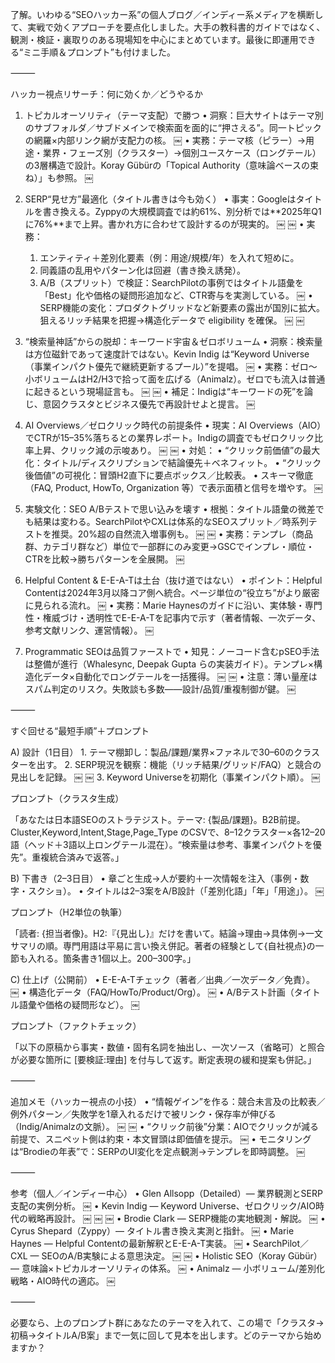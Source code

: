 了解。いわゆる“SEOハッカー系”の個人ブログ／インディー系メディアを横断して、実戦で効くアプローチを要点化しました。大手の教科書的ガイドではなく、観測・検証・裏取りのある現場知を中心にまとめています。最後に即運用できる“ミニ手順＆プロンプト”も付けました。

⸻

ハッカー視点リサーチ：何に効くか／どうやるか

1) トピカルオーソリティ（テーマ支配）で勝つ
	•	洞察：巨大サイトはテーマ別のサブフォルダ／サブドメインで検索面を面的に“押さえる”。同一トピックの網羅×内部リンク網が支配力の核。 ￼
	•	実務：テーマ核（ピラー）→用途・業界・フェーズ別（クラスター）→個別ユースケース（ロングテール）の3層構造で設計。Koray Gübürの「Topical Authority（意味論ベースの束ね）」も参照。 ￼

2) SERP“見せ方”最適化（タイトル書きは今も効く）
	•	事実：Googleはタイトルを書き換える。Zyppyの大規模調査では約61%、別分析では**2025年Q1に76%**まで上昇。書かれ方に合わせて設計するのが現実的。 ￼ ￼
	•	実務：
	1.	エンティティ＋差別化要素（例：用途/規模/年）を入れて短めに。
	2.	同義語の乱用やパターン化は回避（書き換え誘発）。
	3.	A/B（スプリット）で検証：SearchPilotの事例ではタイトル語彙を「Best」化や価格の疑問形追加など、CTR寄与を実測している。 ￼
	•	SERP機能の変化：プロダクトグリッドなど新要素の露出が国別に拡大。狙えるリッチ結果を把握→構造化データで eligibility を確保。 ￼ ￼

3) “検索量神話”からの脱却：キーワード宇宙＆ゼロボリューム
	•	洞察：検索量は方位磁針であって速度計ではない。Kevin Indig は“Keyword Universe（事業インパクト優先で継続更新するプール）”を提唱。 ￼
	•	実務：ゼロ〜小ボリュームはH2/H3で拾って面を広げる（Animalz）。ゼロでも流入は普通に起きるという現場証言も。 ￼ ￼
	•	補足：Indigは“キーワードの死”を論じ、意図クラスタとビジネス優先で再設計せよと提言。 ￼

4) AI Overviews／ゼロクリック時代の前提条件
	•	現実：AI Overviews（AIO）でCTRが15–35%落ちるとの業界レポート。Indigの調査でもゼロクリック比率上昇、クリック減の示唆あり。 ￼ ￼
	•	対処：
	•	“クリック前価値”の最大化：タイトル/ディスクリプションで結論優先＋ベネフィット。
	•	“クリック後価値”の可視化：冒頭H2直下に要点ボックス／比較表。
	•	スキーマ徹底（FAQ, Product, HowTo, Organization 等）で表示面積と信号を増やす。 ￼

5) 実験文化：SEO A/Bテストで思い込みを壊す
	•	根拠：タイトル語彙の微差でも結果は変わる。SearchPilotやCXLは体系的なSEOスプリット／時系列テストを推奨。20%超の自然流入増事例も。 ￼ ￼
	•	実務：テンプレ（商品群、カテゴリ群など）単位で一部群にのみ変更→GSCでインプレ・順位・CTRを比較→勝ちパターンを全展開。 ￼

6) Helpful Content & E-E-A-Tは土台（抜け道ではない）
	•	ポイント：Helpful Contentは2024年3月以降コア側へ統合。ページ単位の“役立ち”がより厳密に見られる流れ。 ￼
	•	実務：Marie Haynesのガイドに沿い、実体験・専門性・権威づけ・透明性でE-E-A-Tを記事内で示す（著者情報、一次データ、参考文献リンク、運営情報）。 ￼

7) Programmatic SEOは品質ファーストで
	•	知見：ノーコード含むpSEO手法は整備が進行（Whalesync, Deepak Gupta らの実装ガイド）。テンプレ×構造化データ×自動化でロングテールを一括獲得。 ￼ ￼
	•	注意：薄い量産はスパム判定のリスク。失敗談も多数——設計/品質/重複制御が鍵。 ￼

⸻

すぐ回せる“最短手順”＋プロンプト

A) 設計（1日目）
	1.	テーマ棚卸し：製品/課題/業界×ファネルで30–60のクラスターを出す。
	2.	SERP現況を観察：機能（リッチ結果/グリッド/FAQ）と競合の見出しを記録。 ￼ ￼
	3.	Keyword Universeを初期化（事業インパクト順）。 ￼

プロンプト（クラスタ生成）

「あなたは日本語SEOのストラテジスト。テーマ: {製品/課題}。B2B前提。Cluster,Keyword,Intent,Stage,Page_Type のCSVで、8–12クラスター×各12–20語（ヘッド＋3語以上ロングテール混在）。“検索量は参考、事業インパクトを優先”。重複統合済みで返答。」

B) 下書き（2–3日目）
	•	章ごと生成→人が要約＋一次情報を注入（事例・数字・スクショ）。
	•	タイトルは2–3案をA/B設計（「差別化語」「年」「用途」）。 ￼

プロンプト（H2単位の執筆）

「読者: {担当者像}。H2:『{見出し}』だけを書いて。結論→理由→具体例→一文サマリの順。専門用語は平易に言い換え併記。著者の経験として{自社視点}の一節も入れる。箇条書き1個以上。200–300字。」

C) 仕上げ（公開前）
	•	E-E-A-Tチェック（著者／出典／一次データ／免責）。 ￼
	•	構造化データ（FAQ/HowTo/Product/Org）。 ￼
	•	A/Bテスト計画（タイトル語彙や価格の疑問形など）。 ￼

プロンプト（ファクトチェック）

「以下の原稿から事実・数値・固有名詞を抽出し、一次ソース（省略可）と照合が必要な箇所に [要検証:理由] を付与して返す。断定表現の緩和提案も併記。」

⸻

追加メモ（ハッカー視点の小技）
	•	“情報ゲイン”を作る：競合未言及の比較表／例外パターン／失敗学を1章入れるだけで被リンク・保存率が伸びる（Indig/Animalzの文脈）。 ￼ ￼
	•	“クリック前後”分業：AIOでクリックが減る前提で、スニペット側は約束・本文冒頭は即価値を提示。 ￼
	•	モニタリングは“Brodieの年表”で：SERPのUI変化を定点観測→テンプレを即時調整。 ￼

⸻

参考（個人／インディー中心）
	•	Glen Allsopp（Detailed）— 業界観測とSERP支配の実例分析。 ￼
	•	Kevin Indig — Keyword Universe、ゼロクリック/AIO時代の戦略再設計。 ￼ ￼ ￼
	•	Brodie Clark — SERP機能の実地観測・解説。 ￼
	•	Cyrus Shepard（Zyppy）— タイトル書き換え実測と指針。 ￼
	•	Marie Haynes — Helpful Contentの最新解釈とE-E-A-T実装。 ￼
	•	SearchPilot／CXL — SEOのA/B実験による意思決定。 ￼ ￼
	•	Holistic SEO（Koray Gübür）— 意味論×トピカルオーソリティの体系。 ￼
	•	Animalz — 小ボリューム/差別化戦略・AIO時代の適応。 ￼

⸻

必要なら、上のプロンプト群にあなたのテーマを入れて、この場で「クラスタ→初稿→タイトルA/B案」まで一気に回して見本を出します。どのテーマから始めますか？